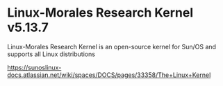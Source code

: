 # Linux-Morales Research Kernel v5.13.7
Linux-Morales Research Kernel is an open-source kernel for Sun/OS and supports all Linux distributions

https://sunoslinux-docs.atlassian.net/wiki/spaces/DOCS/pages/33358/The+Linux+Kernel


